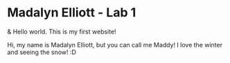 <!DOCTYPE html>
<html lang="en">
<head>
  <meta charset="UTF-8">
  <title>ITMD-361 Internet Technologies and Web Design</title>
</head>
<body>
    <h1> Madalyn Elliott - Lab 1</h1>
  <p>&amp; Hello world. This is my first website!</p>
  <p>Hi, my name is Madalyn Elliott, but you can call me Maddy! I love the winter and seeing the snow! :D </p>
</body>
</html>
